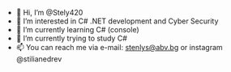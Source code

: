 - 👋 Hi, I’m @Stely420
- 👀 I’m interested in C# .NET development and Cyber Security
- 🌱 I’m currently learning C# (console)
- 💞️ I’m currently trying to study C#
- 📫 You can reach me via e-mail: stenlys@abv.bg or instagram @stilianedrev

<!---
Stely420/Stely420 is a ✨ special ✨ repository because its `README.md` (this file) appears on your GitHub profile.
You can click the Preview link to take a look at your changes.
--->
